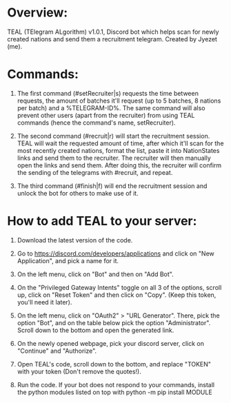 # Overview:
TEAL (TElegram ALgorithm) v1.0.1, Discord bot which helps scan for newly created nations and send them a recruitment telegram. Created by Jyezet (me).
# Commands:
1. The first command (#setRecruiter|s) requests the time between requests, the amount of batches it'll request (up to 5 batches, 8 nations per batch) and a %TELEGRAM-ID%. The same command will also prevent other users (apart from the recruiter) from using TEAL commands (hence the command's name, setRecruiter).

2. The second command (#recruit|r) will start the recruitment session. TEAL will wait the requested amount of time, after which it'll scan for the most recently created nations, format the list, paste it into NationStates links and send them to the recruiter. The recruiter will then manually open the links and send them. After doing this, the recruiter will confirm the sending of the telegrams with #recruit, and repeat.

3. The third command (#finish|f) will end the recruitment session and unlock the bot for others to make use of it.
# How to add TEAL to your server:
1. Download the latest version of the code.

2. Go to https://discord.com/developers/applications and click on "New Application", and pick a name for it.

3. On the left menu, click on "Bot" and then on "Add Bot".

4. On the "Privileged Gateway Intents" toggle on all 3 of the options, scroll up, click on "Reset Token" and then click on "Copy". (Keep this token, you'll need it later).

5. On the left menu, click on "OAuth2" > "URL Generator". There, pick the option "Bot", and on the table below pick the option "Administrator". Scroll down to the bottom and open the generated link.

6. On the newly opened webpage, pick your discord server, click on "Continue" and "Authorize".

7. Open TEAL's code, scroll down to the bottom, and replace "TOKEN" with your token (Don't remove the quotes!).

8. Run the code. If your bot does not respond to your commands, install the python modules listed on top with python -m pip install MODULE
